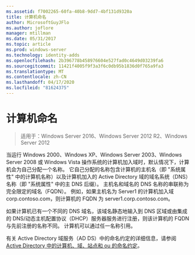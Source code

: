 ```yaml
---
ms.assetid: f7002265-60fa-40b8-9dd7-4bf131d9320a
title: 计算机命名
author: MicrosoftGuyJFlo
ms.author: joflore
manager: mtillman
ms.date: 05/31/2017
ms.topic: article
ms.prod: windows-server
ms.technology: identity-adds
ms.openlocfilehash: 2b396778b458976604e527fad0c4649d03239fa6
ms.sourcegitcommit: 11421f4005f9f3a3f6c0db95b1836d0f765a9fa3
ms.translationtype: MT
ms.contentlocale: zh-CN
ms.lasthandoff: 04/17/2020
ms.locfileid: "81624375"
---
```

# <a name="computer-naming"></a>计算机命名

> 适用于：Windows Server 2016、Windows Server 2012 R2、Windows Server 2012

当运行 Windows 2000、Windows XP、Windows Server 2003、Windows Server 2008 或 Windows Vista 操作系统的计算机加入域时，默认情况下，计算机会为自己分配一个名称。 它自己分配的名称包含计算机的主机名（即 "系统属性" 中的计算机名称）以及计算机加入的 Active Directory 域的域名系统（DNS）名称（即 "系统属性" 中的主 DNS 后缀）。 主机名和域名的 DNS 名称的串联称为完全限定的域名（FQDN）。 例如，如果主机名为 Server1 的计算机加入域 corp.contoso.com，则计算机的 FQDN 为 server1.corp.contoso.com。

如果计算机已有一个不同的 DNS 域名，该域名静态地输入到 DNS 区域或由集成的 DNS/动态主机配置协议（DHCP）服务器服务进行注册，则该计算机的 FQDN 与先前注册的名称不同。 计算机可以通过任一名称引用。

有关 Active Directory 域服务（AD DS）中的命名约定的详细信息，请参阅[Active Directory 中的计算机、域、站点和 ou 的命名约定](https://support.microsoft.com/help/909264/)。
